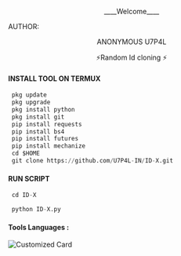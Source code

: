<p align="center">
____Welcome____


AUTHOR:
<p align="center">
ANONYMOUS U7P4L

</br>
<p align="center">
      ⚡Random Id cloning  ⚡

</p>
  
#### INSTALL TOOL ON TERMUX
```python
 pkg update
 pkg upgrade
 pkg install python
 pkg install git
 pip install requests
 pip install bs4
 pip install futures
 pip install mechanize
 cd $HOME 
 git clone https://github.com/U7P4L-IN/ID-X.git
```
#### RUN SCRIPT
```python
 cd ID-X

 python ID-X.py
```


#### Tools Languages :

![Customized Card](https://github-readme-stats.vercel.app/api/pin?username=U7P4L-IN&repo=ID-X&title_color=fff&icon_color=f9f9f9&text_color=9f9f9f&bg_color=151515)
